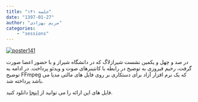 ```yaml
---
title: "جلسه ۱۴۱"
date: "1397-01-27"
author: "مریم بهزادی"
categories:
    - "sessions"
---
```

[![poster141](../../img/posters/poster141.jpg)](../../img/poster141.jpg)

در صد و چهل و یکمین نشست شیرازلاگ که در دانشگاه شیراز و با حضور اعضا صورت گرفت، رحیم فیروزی به توضیح در رابطه با کانتینرهای صوت و ویدئو پرداخت. در ادامه به توضیح FFmpeg که یک نرم افزار آزاد برای دستکاری بر روی فایل های مالتی مدیا می باشد پرداخته شد.

فایل های این ارائه را می توانید از 
[اینجا](https://gitlab.com/shirazlug/resources/tree/master/presentations/session_141)
دانلود کنید.